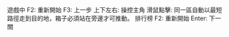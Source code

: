 遊戲中
    F2: 重新開始
    F3: 上一步
    上下左右: 操控主角
    滑鼠點擊: 同一區自動以最短路徑走到目的地，箱子必須站在旁邊才可推動。
排行榜
    F2: 重新開始
    Enter: 下一關